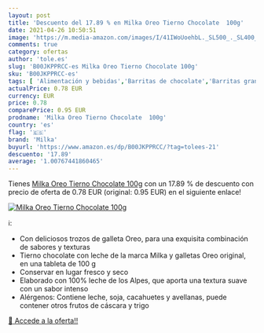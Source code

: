 ```yaml
---
layout: post
title: 'Descuento del 17.89 % en Milka Oreo Tierno Chocolate  100g'
date: 2021-04-26 10:50:51
image: 'https://m.media-amazon.com/images/I/41IWoUoehbL._SL500_._SL400_.jpg'
comments: true
category: ofertas
author: 'tole.es'
slug: 'B00JKPPRCC-es Milka Oreo Tierno Chocolate 100g'
sku: 'B00JKPPRCC-es'
tags: [ 'Alimentación y bebidas','Barritas de chocolate','Barritas grandes de chocolate','Chocolates','Dulces, chocolates y chicles','chocolate','milka', ]
actualPrice: 0.78 EUR
currency: EUR
price: 0.78
comparePrice: 0.95 EUR
prodname: 'Milka Oreo Tierno Chocolate  100g'
country: 'es'
flag: '🇪🇸'
brand: 'Milka'
buyurl: 'https://www.amazon.es/dp/B00JKPPRCC/?tag=tolees-21'
descuento: '17.89'
average: '1.00767441860465'
---
```


Tienes [Milka Oreo Tierno Chocolate  100g](https://www.amazon.es/dp/B00JKPPRCC/?tag=tolees-21) con un 17.89 % de descuento con precio de oferta de 0.78 EUR (original: 0.95 EUR) en el siguiente enlace!

[![Milka Oreo Tierno Chocolate  100g](https://m.media-amazon.com/images/I/41IWoUoehbL._SL500_._SL400_.jpg)](https://www.amazon.es/dp/B00JKPPRCC/?tag=tolees-21)

ℹ️:

- Con deliciosos trozos de galleta Oreo, para una exquisita combinación de sabores y texturas
- Tierno chocolate con leche de la marca Milka y galletas Oreo original, en una tableta de 100 g
- Conservar en lugar fresco y seco
- Elaborado con 100% leche de los Alpes, que aporta una textura suave con un sabor intenso
- Alérgenos: Contiene leche, soja, cacahuetes y avellanas, puede contener otros frutos de cáscara y trigo

[🛒 Accede a la oferta!!](https://www.amazon.es/dp/B00JKPPRCC/?tag=tolees-21)
